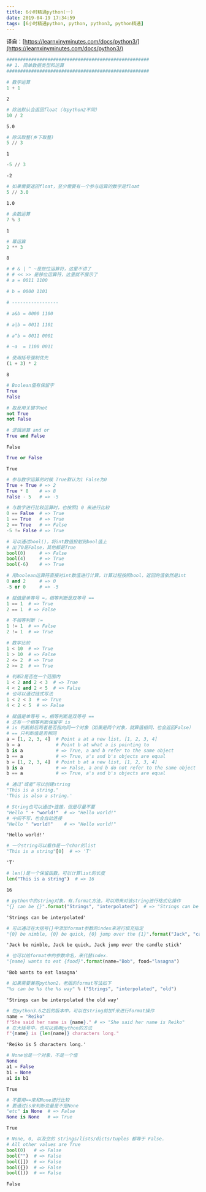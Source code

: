 ```yaml
---
title: 6小时精通python(一)
date: 2019-04-19 17:34:59
tags: [6小时精通python, python, python3, python精通]
---
```


译自：[https://learnxinyminutes.com/docs/python3/](https://learnxinyminutes.com/docs/python3/)

```python
####################################################
## 1. 简单数据类型和运算
####################################################
```


```python
# 数学运算
1 + 1
```




    2




```python
# 除法默认会返回float（与python2不同）
10 / 2
```




    5.0




```python
# 除法取整(乡下取整)
5 // 3
```




    1




```python
-5 // 3
```




    -2




```python
# 如果需要返回float，至少需要有一个参与运算的数字是float
5 // 3.0
```




    1.0




```python
# 余数运算
7 % 3
```




    1




```python
# 幂运算
2 ** 3
```




    8




```python
# # & | ^ ~是按位运算符，这里不讲了
# # << >> 是移位运算符，这里就不展示了
# a = 0011 1100

# b = 0000 1101

# -----------------

# a&b = 0000 1100

# a|b = 0011 1101

# a^b = 0011 0001

# ~a  = 1100 0011
```


```python
# 使用括号强制优先
(1 + 3) * 2
```




    8




```python
# Boolean值有保留字
True
False
```


```python
# 取反用关键字not
not True
not False
```


```python
# 逻辑运算 and or
True and False
```




    False




```python
True or False
```




    True




```python
# 参与数字运算的时候 True默认为1 False为0
True + True # => 2
True * 8    # => 8
False - 5   # => -5
```


```python
# 与数字进行比较运算时，也按照1 0 来进行比较
0 == False  # => True
1 == True   # => True
2 == True   # => False
-5 != False # => True
```


```python
# 可以通过bool()，将int数值投射到bool值上
# 出了0是False，其他都是True
bool(0)     # => False
bool(4)     # => True
bool(-6)    # => True
```


```python
# 用boolean运算符直接对int数值进行计算，计算过程按照bool，返回的值依然是int
0 and 2     # => 0
-5 or 0     # => -5
```


```python
# 赋值是单等号 =，相等判断是双等号 ==
1 == 1  # => True
2 == 1  # => False
```


```python
# 不相等判断 !=
1 != 1  # => False
2 != 1  # => True
```


```python
# 数学比较
1 < 10  # => True
1 > 10  # => False
2 <= 2  # => True
2 >= 2  # => True
```


```python
# 判断2是否在一个范围内
1 < 2 and 2 < 3  # => True
4 < 2 and 2 < 5  # => False
# 也可以通过链式写法
1 < 2 < 3  # => True
4 < 2 < 5  # => False
```


```python
# 赋值是单等号 =，相等判断是双等号 ==
# 还有一个相等判断保留字 is
# is 判断前后两者是否指向同一个对象（如果是两个对象，就算值相同，也会返回False）
# == 只判断值是否相同
a = [1, 2, 3, 4]  # Point a at a new list, [1, 2, 3, 4]
b = a             # Point b at what a is pointing to
b is a            # => True, a and b refer to the same object
b == a            # => True, a's and b's objects are equal
b = [1, 2, 3, 4]  # Point b at a new list, [1, 2, 3, 4]
b is a            # => False, a and b do not refer to the same object
b == a            # => True, a's and b's objects are equal
```


```python
# 通过‘或者“可以创建string
"This is a string."
'This is also a string.'
```


```python
# String也可以通过+连接，但是尽量不要
"Hello " + "world!"  # => "Hello world!"
# 中间不写，也会自动连接
"Hello " "world!"    # => "Hello world!"
```




    'Hello world!'




```python
# 一个string可以看作是一个char的list
"This is a string"[0]  # => 'T'
```




    'T'




```python
# len()是一个保留函数，可以计算list的长度
len("This is a string")  # => 16
```




    16




```python
# python中的string对象，有.format方法，可以用来对该string进行格式化操作
"{} can be {}".format("Strings", "interpolated")  # => "Strings can be interpolated"
```




    'Strings can be interpolated'




```python
# 可以通过在大括号{}中添加format参数的index来进行填充指定
"{0} be nimble, {0} be quick, {0} jump over the {1}".format("Jack", "candle stick")
```




    'Jack be nimble, Jack be quick, Jack jump over the candle stick'




```python
# 也可以给format中的参数命名，来代替index.
"{name} wants to eat {food}".format(name="Bob", food="lasagna") 
```




    'Bob wants to eat lasagna'




```python
# 如果需要兼容python2，老版的format写法如下
"%s can be %s the %s way" % ("Strings", "interpolated", "old")
```




    'Strings can be interpolated the old way'




```python
# 在python3.6之后的版本中，可以在string前加f来进行format操作
name = "Reiko"
f"She said her name is {name}." # => "She said her name is Reiko"
# 在大括号中，也可以调用python的方法
f"{name} is {len(name)} characters long."
```




    'Reiko is 5 characters long.'




```python
# None也是一个对象，不是一个值
None
a1 = False
b1 = None
a1 is b1
```




    True




```python
# 不要用==来和None进行比较
# 要通过is来判断变量是不是None
"etc" is None  # => False
None is None   # => True
```




    True




```python
# None, 0, 以及空的 strings/lists/dicts/tuples 都等于 False.
# All other values are True
bool(0)   # => False
bool("")  # => False
bool([])  # => False
bool({})  # => False
bool(())  # => False
```




    False



